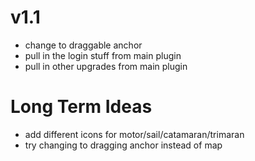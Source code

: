 # v1.1

* change to draggable anchor
* pull in the login stuff from main plugin
* pull in other upgrades from main plugin

# Long Term Ideas
* add different icons for motor/sail/catamaran/trimaran
* try changing to dragging anchor instead of map